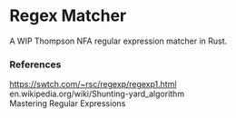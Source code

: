 # Regex Matcher

A WIP Thompson NFA regular expression matcher in Rust.  

### References

https://swtch.com/~rsc/regexp/regexp1.html  
en.wikipedia.org/wiki/Shunting-yard_algorithm  
Mastering Regular Expressions  

